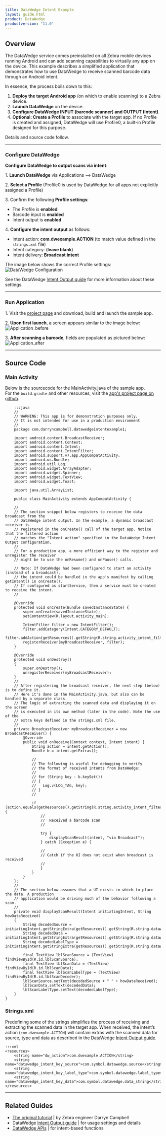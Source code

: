 ```yaml
---
title: DataWedge Intent Example
layout: guide.html
product: DataWedge
productversion: "11.0"
---
```


## Overview

The DataWedge service comes preinstalled on all Zebra mobile devices running Android and can add scanning capabilities to virtually any app on the device. This example describes a simplified application that demonstrates how to use DataWedge to receive scanned barcode data through an Android intent.

In essence, the process boils down to this:

1. **Deploy the target Android app** (on which to enable scanning) to a Zebra device.
2. **Launch DataWedge** on the device.
3. **Configure DataWedge INPUT (barcode scanner) and OUTPUT (Intent)**.
4. **Optional: Create a Profile** to associate with the target app. If no Profile is created and assigned, DataWedge will use Profile0, a built-in Profile designed for this purpose.

Details and source code follow.

---

### Configure DataWedge

**Configure DataWedge to output scans via intent**:

&#49;. **Launch DataWedge** via Applications --> DataWedge

&#50;. **Select a Profile** (Profile0 is used by DataWedge for all apps not explicitly assigned a Profile)

&#51;. Confirm the following **Profile settings**:

- The Profile is **enabled**
- Barcode input is **enabled**
- Intent output is **enabled**

&#52;. **Configure the intent output** as follows:

- Intent action: **com.dwexample.ACTION** (to match value defined in the `strings.xml` file) <!-- [strings.xml](https://github.com/darryncampbell/DataWedge-Intent-Example-1/blob/master/app/src/main/res/values/strings.xml)) -->
- Intent category: (**leave blank**)
- Intent delivery: **Broadcast intent**

The image below shows the correct Profile settings:
![DataWedge Configuration](datawedge_settings.png)

See the DataWedge [Intent Output guide](../../output/intent) for more information about these settings.

<!--
### NOTES

**Intent action -** an implicit intent sent by DataWedge. The target app must be configured to receive this intent. For the purposes of this tutorial, "com.dwexample.ACTION" can be specified.
**Intent category -** is associated with the intent sent by DataWedge following each scan.
**Intent delivery -** can be one of:
 * “Send via StartActivity” is analogous to calling [Context.startActivity](https://developer.android.com/reference/android/content/Context.html#startActivity(android.content.Intent))
 * “Send via StartService” is analogous to calling [Context.startService](https://developer.android.com/reference/android/content/Context.html#startService(android.content.Intent))
 * “Broadcast intent” is analogous to calling [Context.sendBroadcast](https://developer.android.com/reference/android/content/Context.html#sendBroadcast(android.content.Intent))
 -->

---

### Run Application

&#49;. Visit the [project page](https://github.com/darryncampbell/DataWedge-Intent-Example-1) and download, build and launch the sample app.
<br>

&#50;. **Upon first launch**, a screen appears similar to the image below:
![Application_before](application_before_scan.png)
<br>

&#51;. **After scanning a barcode**, fields are populated as pictured below:
![Application_after](application_after_scan.png)
<br>

---

## Source Code

### Main Activity

Below is the sourcecode for the MainActivity.java of the sample app. <br>
For the `build.gradle` and other resources, visit the [app's project page on github](https://github.com/darryncampbell/DataWedge-Intent-Example-1).

    	:::java
    	//
    	// WARNING: This app is for demonstration purposes only.
    	// It is not intended for use in a production environment
    	//
    	package com.darryncampbell.datawedgeintentexample1;

    	import android.content.BroadcastReceiver;
    	import android.content.Context;
    	import android.content.Intent;
    	import android.content.IntentFilter;
    	import android.support.v7.app.AppCompatActivity;
    	import android.os.Bundle;
    	import android.util.Log;
    	import android.widget.ArrayAdapter;
    	import android.widget.Spinner;
    	import android.widget.TextView;
    	import android.widget.Toast;

    	import java.util.ArrayList;

    	public class MainActivity extends AppCompatActivity {

    	//
    	// The section snippet below registers to receive the data broadcast from the
    	// DataWedge intent output. In the example, a dynamic broadcast receiver is
    	// registered in the onCreate() call of the target app. Notice that the filtered action
    	// matches the "Intent action" specified in the DataWedge Intent Output configuration.
    	//
    	// For a production app, a more efficient way to the register and unregister the receiver
    	// might be to use the onResume() and onPause() calls.

    	// Note: If DataWedge had been configured to start an activity (instead of a broadcast),
    	// the intent could be handled in the app's manifest by calling getIntent() in onCreate().
    	// If configured as startService, then a service must be created to receive the intent.
    	//

        @Override
        protected void onCreate(Bundle savedInstanceState) {
            super.onCreate(savedInstanceState);
            setContentView(R.layout.activity_main);

            IntentFilter filter = new IntentFilter();
            filter.addCategory(Intent.CATEGORY_DEFAULT);
            filter.addAction(getResources().getString(R.string.activity_intent_filter_action));
            registerReceiver(myBroadcastReceiver, filter);
        }

        @Override
        protected void onDestroy()
        {
            super.onDestroy();
            unregisterReceiver(myBroadcastReceiver);
        }
        //
        // After registering the broadcast receiver, the next step (below) is to define it.
        // Here it's done in the MainActivity.java, but also can be handled by a separate class.
        // The logic of extracting the scanned data and displaying it on the screen
        // is executed in its own method (later in the code). Note the use of the
        // extra keys defined in the strings.xml file.
        //
        private BroadcastReceiver myBroadcastReceiver = new BroadcastReceiver() {
            @Override
            public void onReceive(Context context, Intent intent) {
                String action = intent.getAction();
                Bundle b = intent.getExtras();

                //
                // The following is useful for debugging to verify
                // the format of received intents from DataWedge:
                //
                // for (String key : b.keySet())
                // {
                //   Log.v(LOG_TAG, key);
                // }
                //

                if (action.equals(getResources().getString(R.string.activity_intent_filter_action))) {
                    //
                    //  Received a barcode scan
                    //

                    try {
                        displayScanResult(intent, "via Broadcast");
                    } catch (Exception e) {

                    //
                    // Catch if the UI does not exist when broadcast is received
                    //
                    }
                }
            }
        };
        //
        // The section below assumes that a UI exists in which to place the data. A production
        // application would be driving much of the behavior following a scan.
        //
        private void displayScanResult(Intent initiatingIntent, String howDataReceived)
        {
            String decodedSource = initiatingIntent.getStringExtra(getResources().getString(R.string.datawedge_intent_key_source));
            String decodedData = initiatingIntent.getStringExtra(getResources().getString(R.string.datawedge_intent_key_data));
            String decodedLabelType = initiatingIntent.getStringExtra(getResources().getString(R.string.datawedge_intent_key_label_type));

            final TextView lblScanSource = (TextView) findViewById(R.id.lblScanSource);
            final TextView lblScanData = (TextView) findViewById(R.id.lblScanData);
            final TextView lblScanLabelType = (TextView) findViewById(R.id.lblScanDecoder);
            lblScanSource.setText(decodedSource + " " + howDataReceived);
            lblScanData.setText(decodedData);
            lblScanLabelType.setText(decodedLabelType);
        }
    }

### Strings.xml

Predefining some of the strings simplifies the process of receiving and extracting the scanned data in the target app. When received, the intent’s action (`com.dwexample.ACTION`) will contain extras with the scanned data for source, type and data as described in the DataWedge [Intent Output guide](../../output/intent/#singledecodemode).

    :::xml
    <resources>
        <string name="dw_action">com.dwexample.ACTION</string>
        <string name="datawedge_intent_key_source">com.symbol.datawedge.source</string>
        <string name="datawedge_intent_key_label_type">com.symbol.datawedge.label_type</string>
        <string name="datawedge_intent_key_data">com.symbol.datawedge.data_string</string>
    </resources>

<!-- Notes integrated into Main Activity

### Register broadcast receiver

The snippet below is the section of the main activity (above) that registers to receive the data broadcast from the DataWedge intent output. In the example, a dynamic broadcast receiver is registered in the `onCreate()` call of the target app. For a production app, a more efficient way to the register and unregister the receiver might be to use the `onResume()` and `onPause()` calls. Notice that the filtered action matches the "Intent action" specified in [Step 4](#configuredatawedge), above.

**Note**: If DataWedge had been configured to start an activity (instead of a broadcast), it could be handled in the app's manifest by calling `getIntent()` in `onCreate()`. If configured as startService, then a service must be created to receive the intent.

	:::java
	@Override
	protected void onCreate(Bundle savedInstanceState) {
	    ...
	    IntentFilter filter = new IntentFilter();
	    filter.addCategory(Intent.CATEGORY_DEFAULT);
	    filter.addAction(getResources().getString(R.string.dw_action));
	    registerReceiver(myBroadcastReceiver, filter);
	}

 -->

---

## Related Guides

- [The original tutorial](http://www.darryncampbell.co.uk/2017/12/13/tutorial-scan-with-datawedge-intent-output-on-zebra-devices/) | by Zebra engineer Darryn Campbell
- DataWedge [Intent Output guide](../../output/intent) | for usage settings and details
- [DataWedge APIs](../) | for intent-based functions
